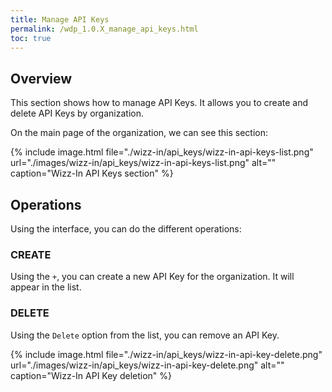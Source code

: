 ```yaml
---
title: Manage API Keys
permalink: /wdp_1.0.X_manage_api_keys.html
toc: true
---
```


## Overview

This section shows how to manage API Keys. It allows you to create and delete API Keys by organization.

On the main page of the organization, we can see this section:

{% include image.html file="./wizz-in/api_keys/wizz-in-api-keys-list.png" url="./images/wizz-in/api_keys/wizz-in-api-keys-list.png" alt="" caption="Wizz-In API Keys section" %}

## Operations

Using the interface, you can do the different operations:

### CREATE

Using the `+`, you can create a new API Key for the organization. It will appear in the list.

### DELETE

Using the `Delete` option from the list, you can remove an API Key.

{% include image.html file="./wizz-in/api_keys/wizz-in-api-key-delete.png" url="./images/wizz-in/api_keys/wizz-in-api-key-delete.png" alt="" caption="Wizz-In API Key deletion" %}
